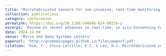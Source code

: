 ```yaml
---
title: "Microfabricated sensors for non-invasive, real-time monitoring of organoids"
collection: publications
category: conferences
permalink: https://doi.org/10.1186/s40486-024-00216-y
excerpt: 'Review on recent advances in real-time, in situ biosensing technologies, including microelectrode arrays for electrophysiological recordings, chemical sensors for biochemical detection, and strain sensors for monitoring mechanical properties'
date: 2024-12-04
venue: 'Micro and Nano Systems Letters'
paperurl: 'http://academicpages.github.io/files/paper3.pdf'
citation: 'Kim, Y., Chica-Carrillo, E.C. & Lee, H.J. Microfabricated sensors for non-invasive, real-time monitoring of organoids. Micro and Nano Syst Lett 12, 26 (2024).'
---
```


